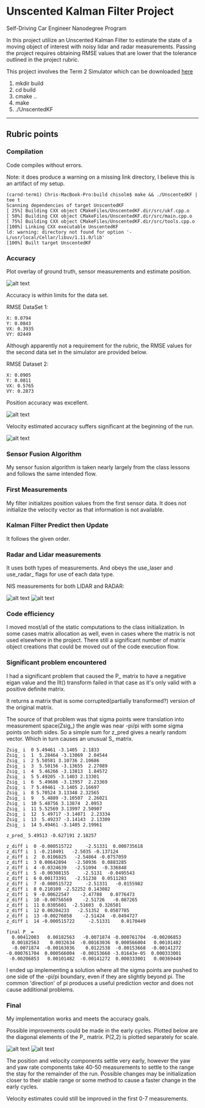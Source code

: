 ﻿# Unscented Kalman Filter Project
Self-Driving Car Engineer Nanodegree Program

In this project utilize an Unscented Kalman Filter to estimate the state of a moving object of interest with noisy lidar and radar measurements. Passing the project requires obtaining RMSE values that are lower that the tolerance outlined in the project rubric. 

This project involves the Term 2 Simulator which can be downloaded [here](https://github.com/udacity/self-driving-car-sim/releases)

1. mkdir build
2. cd build
3. cmake ..
4. make
5. ./UnscentedKF

---

[//]: # (Image References)

[image1]: ./writeup_images/groundtruth.est.sensor.track.png "Ground truth to estimate comparison"
[image2]: ./writeup_images/NIS_lidar.png "NIS lidar"
[image3]: ./writeup_images/NIS_radar.png "NIS RADAR"
[image4]: ./writeup_images/P0134.diagonal.stability.png "Stability of diagonal of P_ matrix"
[image5]: ./writeup_images/P2diagonal.stability.png "Stability of diagonal of P_ matrix P2,2"
[image6]: ./writeup_images/position_accuracy.png "Position accuracy"
[image7]: ./writeup_images/velocity_accuracy.png "Velocity accuracy"

## Rubric points

### Compilation

Code compiles without errors.

Note: it does produce a warning on a missing link directory, I believe this is
an artifact of my setup.

```
(carnd-term1) Chris-MacBook-Pro:build chisolm$ make && ./UnscentedKF | tee t 
Scanning dependencies of target UnscentedKF
[ 25%] Building CXX object CMakeFiles/UnscentedKF.dir/src/ukf.cpp.o
[ 50%] Building CXX object CMakeFiles/UnscentedKF.dir/src/main.cpp.o
[ 75%] Building CXX object CMakeFiles/UnscentedKF.dir/src/tools.cpp.o
[100%] Linking CXX executable UnscentedKF
ld: warning: directory not found for option '-L/usr/local/Cellar/libuv/1.11.0/lib'
[100%] Built target UnscentedKF
```

### Accuracy

Plot overlay of ground truth, sensor measurements and estimate position.

![alt text][image1]

Accuracy is within limits for the data set.

RMSE DataSet 1:
```
X: 0.0794
Y: 0.0843
VX: 0.3935
VY: 02449
```

Although apparently not a requirement for the rubric, the RMSE values for the second data
set in the simulator are provided below.

RMSE Dataset 2:
```
X: 0.0905
Y: 0.0811
VX: 0.5765
VY: 0.2873
```

Position accuracy was excellent.

![alt text][image6]

Velocity estimated accuracy suffers significant at the beginning of the run.

![alt text][image7]

### Sensor Fusion Algorithm

My sensor fusion algorithm is taken nearly largely from the class lessons and follows 
the same intended flow.

### First Measurements

My filter initializes position values from the first sensor data.  It does not initialize
the velocity vector as that information is not available.

### Kalman Filter Predict then Update

It follows the given order.

### Radar and Lidar measurements

It uses both types of measurements.  And obeys the use_laser and use_radar_ flags for use
of each data type.

NIS measurements for both LIDAR and RADAR:

![alt text][image2]
![alt text][image3]

### Code efficiency

I moved most/all of the static computations to the class initialization.  In some cases
matrix allocation as well, even in cases where the matrix is not used elsewhere in the
project.  There still a significant number of matrix object creations that could be
moved out of the code execution flow.

### Significant problem encountered

I had a significant problem that caused the P_ matrix to have a negative eigan value 
and the llt() transform failed in that case as it's only valid with a positive definite
matrix.

It returns a matrix that is some corrupted(partially transformed?) version of the
original matrix.

The source of that problem was that sigma points were translation into measurement space(Zsig_) the
angle was near -pi/pi with some sigma points on both sides. So a simple sum for z_pred gives a nearly random vector.  Which in turn causes an unusual S_ matrix.

```
Zsig_ i  0 5.49461 -3.1405  2.1833
Zsig_ i  1  5.28464 -3.13069  2.04544
Zsig_ i  2 5.50581 3.10736 2.10686
Zsig_ i  3  5.50156 -3.13655  2.27089
Zsig_ i  4  5.46266 -3.13813  1.84572
Zsig_ i  5 5.49205 -3.1403 2.13301
Zsig_ i  6  5.49686 -3.13957  2.23369
Zsig_ i  7 5.49461 -3.1405 2.16697
Zsig_ i  8 5.70524 3.13348 2.32565
Zsig_ i  9   5.4889 -3.10507  2.26021
Zsig_ i  10 5.48756 3.13874  2.0953
Zsig_ i  11 5.52569 3.13997 2.50907
Zsig_ i  12  5.49717 -3.14071  2.23334
Zsig_ i  13  5.49237 -3.14143  2.13309
Zsig_ i  14 5.49461 -3.1405 2.19961

z_pred_ 5.49513 -0.627191 2.18257

z_diff i  0 -0.000515722     -2.51331  0.000735618
z_diff i  1 -0.210491   -2.5035 -0.137124
z_diff i  2  0.0106825   -2.54864 -0.0757059
z_diff i  3 0.00642894   -2.50936  0.0883285
z_diff i  4 -0.0324639   -2.51094  -0.336848
z_diff i  5 -0.00308155     -2.5131  -0.0495543
z_diff i  6 0.00173391   -2.51238  0.0511283
z_diff i  7 -0.000515722     -2.51331   -0.0155982
z_diff i  8 0.210109 -2.52252 0.143082
z_diff i  9 -0.00622547    -2.47788   0.0776473
z_diff i  10 -0.00756569    -2.51726   -0.087265
z_diff i  11 0.0305601  -2.51603  0.326501
z_diff i  12 0.00204233   -2.51352  0.0507785
z_diff i  13 -0.00276058    -2.51424  -0.0494727
z_diff i  14 -0.000515722     -2.51331    0.0170449

final P_ =
  0.00412003   0.00182563   -0.0071874 -0.000761704  -0.00206853
  0.00182563    0.0032634  -0.00163036  0.000566004   0.00101482
  -0.0071874  -0.00163036    0.0122538  -0.00153668  -0.00141272
-0.000761704  0.000566004  -0.00153668 -3.01643e-05  0.000333001
 -0.00206853   0.00101482  -0.00141272  0.000333001   0.00369449
```

I ended up implementing a solution where all the sigma points are pushed to
one side of the -pi/pi boundary, even if they are slightly beyond pi.  The
common 'direction' of pi produces a useful prediction vector and does
not cause additional problems.

### Final  

My implementation works and meets the accuracy goals.

Possible improvements could be made in the early cycles.  Plotted below are 
the diagonal elements of the P_ matrix.  P(2,2) is plotted separately for scale.

![alt text][image4]
![alt text][image5]

The position and velocity components settle very early, however the yaw and yaw
rate components take 40-50 measurements to settle to the range the stay for the
remainder of the run.  Possible changes may be initialization closer to their
stable range or some method to cause a faster change in the early cycles.

Velocity estimates could still be improved in the first 0-7 measurements.



